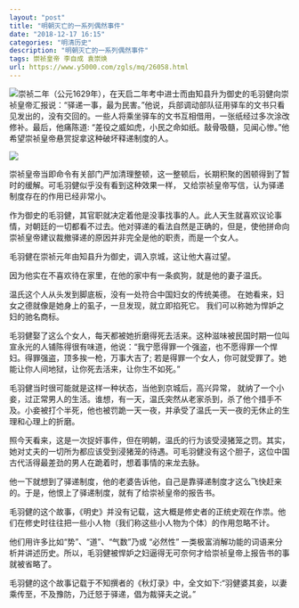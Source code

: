 ```yaml
---
layout: "post"
title: "明朝灭亡的一系列偶然事件"
date: "2018-12-17 16:15"
categories: "明清历史"
description: "明朝灭亡的一系列偶然事件"
tags: 崇祯皇帝 李自成 袁崇焕
url: https://www.y5000.com/zgls/mq/26058.html
---
```






![](https://img.y5000.comfile:///C:%5CUsers%5CADMINI~1%5CAppData%5CLocal%5CTemp%5Cksohtml%5Cwps8257.tmp.png)崇祯二年（公元1629年），在天启二年考中进士而由知县升为御史的毛羽健向崇祯皇帝汇报说：“驿递一事，最为民害。”他说，兵部调动部队征用驿车的文书只看见发出的，没有交回的。一些人将乘坐驿车的文书互相借用，一张纸经过多次涂改修补。最后，他痛陈道:
“差役之威如虎，小民之命如纸。敲骨吸髓，见闻心惨。”他希望崇祯皇帝悬赏捉拿这种破坏释递制度的人。

![](https://img.y5000.com/uploads/allimg/171022/13-1G022150010D0.jpg)

崇祯皇帝当即命令有关部门严加清理整顿，这一整顿后，长期积聚的困顿得到了暂时的缓解。可毛羽健似乎没有看到这种效果一样，
又给崇祯皇帝写信，认为驿递制度存在的作用已经非常小。

作为御史的毛羽健，其官职就决定着他是没事找事的人。此人天生就喜欢议论事情，对朝廷的一切都看不过去。他对驿递的看法自然是正确的，但是，使他拼命向崇祯皇帝建议裁撤驿递的原因并非完全是他的职责，而是一个女人。

毛羽健在崇祯元年由知县升为御史，调入京城，这让他大喜过望。

因为他实在不喜欢待在家里，在他的家中有一条疯狗，就是他的妻子温氏。

温氏这个人从头发到脚底板，没有一处符合中国妇女的传统美德。 在她看来，妇女之德就像是她身上的虱子，一旦发现，就立即掐死它。
我们可以称她为悍妒之妇的驰名商标。

毛羽健娶了这么个女人，每天都被她折磨得死去活来。这种滋味被民国时期一位叫宣永光的人铺陈得很有味道，他说：“我宁愿得罪一个强盗，也不愿得罪一个悍妇。得罪强盗，顶多挨一枪，万事大吉了;
若是得罪一个女人，你可就受罪了。她能让你人间地狱，让你死去活来，让你生不如死。”

毛羽健当时很可能就是这样一种状态，当他到京城后，高兴异常，
就纳了一个小妾，过正常男人的生活。谁想，有一天，温氏突然从老家杀到，杀了他个措手不及。小妾被打个半死，他也被罚跪一天一夜，并承受了温氏一天一夜的无休止的生理和心理上的折磨。

照今天看来，这是一次捉奸事件，但在明朝，温氏的行为该受浸猪笼之罚。其实，她对丈夫的一切所为都应该受到浸猪笼的待遇。可毛羽健没有这个胆子，这位中国古代活得最差劲的男人在跪着时，想着事情的来龙去脉。

他一下就想到了驿递制度，他的老婆告诉他，自己是靠驿递制度才这么飞快赶来的。于是，他恨上了驿递制度，就有了给崇祯皇帝的报告书。

毛羽健的这个故事，《明史》并没有记载，这大概是修史者的正统史观在作祟。他们在修史时往往把一些小人物（我们称这些小人物为个体）的作用忽略不计。

他们用许多比如“势”、“道”、“气数”乃或 “必然性”
一类极富消解功能的词语来分析并讲述历史。所以，毛羽健被悍妒之妇逼得无可奈何才给崇祯皇帝上报告书的事就被省略了。

毛羽健的这个故事记载于不知撰者的《秋灯录》中，全文如下:“羽健婆其妾，以妻乘传至，不及豫防，乃迁怒于驿递，倡为裁驿夫之说。”

